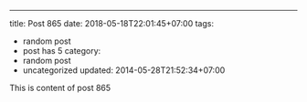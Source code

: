 ---
title: Post 865
date: 2018-05-18T22:01:45+07:00
tags:
  - random post
  - post has 5
category:
  - random post
  - uncategorized
updated: 2014-05-28T21:52:34+07:00

This is content of post 865
